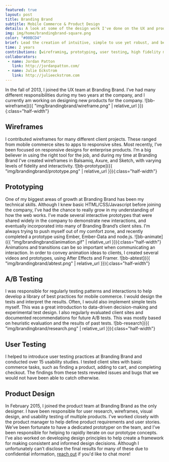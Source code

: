 ```yaml
---
featured: true
layout: post
title: Branding Brand
subtitle: Mobile Commerce & Product Design
details: A look at some of the design work I've done on the UX and product teams at Branding Brand
img: img/home/brandingbrand-square.png
color: "#00BCD4"
brief: Lead the creation of intuitive, simple to use yet robust, and beautifully designed products for Branding Brand
time: 2 years
contributions: [wireframing, prototyping, user testing, high fidelity mockups]
collaborators:
 - name: Jordan Patton
   link: http://jordanpatton.com/
 - name: Julie Eckstrom
   link: http://julieeckstrom.com
---
```

In the fall of 2013, I joined the UX team at Branding Brand. I’ve had many different responsibilities during my two years at the company, and I currently am working on designing new products for the company.
![bb-wireframe]({{ "img/brandingbrand/wireframe.png" | relative_url }}){:class="half-width"}
## Wireframes
I contributed wireframes for many different client projects. These ranged from mobile commerce sites to apps to responsive sites. Most recently, I’ve been focused on responsive designs for enterprise products.
I’m a big believer in using the right tool for the job, and during my time at Branding Brand I’ve created wireframes in Balsamiq, Axure, and Sketch, with varying levels of fidelity and interactivity.
![bb-prototype]({{ "img/brandingbrand/prototype.png" | relative_url }}){:class="half-width"}
## Prototyping
One of my biggest areas of growth at Branding Brand has been my technical skills. Although I knew basic HTML/CSS/Javascript before joining the company, I’ve had the chance to really grow in my understanding of how the web works. I’ve made several interactive prototypes that were shared widely in the company to demonstrate new interactions, and eventually incorporated into many of Branding Brand’s client sites. I’m always trying to push myself out of my comfort zone, and recently completed a prototype using Ember, Ember-Data and node.js.
![bb-animate]({{ "img/brandingbrand/animation.gif" | relative_url }}){:class="half-width"}
Animations and transitions can be so important when communicating an interaction. In order to convey animation ideas to clients, I created several videos and prototypes, using After Effects and Framer.
![bb-abtest]({{ "img/brandingbrand/abtest.png" | relative_url }}){:class="half-width"}
## A/B Testing
I was responsible for regularly testing patterns and interactions to help develop a library of best practices for mobile commerce. I would design the tests and interpret the results. Often, I would also implement simple tests myself. This was a great introduction to data-driven decision-making and experimental test design.
I also regularly evaluated client sites and documented recommendations for future A/B tests. This was mostly based on heuristic evaluation and the results of past tests.
![bb-research]({{ "img/brandingbrand/research.png" | relative_url }}){:class="half-width"}
## User Testing
I helped to introduce user testing practices at Branding Brand and conducted over 15 usability studies. I tested client sites with basic commerce tasks, such as finding a product, adding to cart, and completing checkout. The findings from these tests revealed issues and bugs that we would not have been able to catch otherwise.
## Product Design
In February 2015, I joined the product team at Branding Brand as the only designer. I have been responsible for user research, wireframes, visual design, and usability testing of multiple products. I’ve worked closely with the product manager to help define product requirements and user stories. We’ve been fortunate to have a dedicated prototyper on the team, and I’ve been responsible for helping to rapidly iterate on our prototype concepts.
I’ve also worked on developing design principles to help create a framework for making consistent and informed design decisions.
Although I unfortunately can’t disclose the final results for many of these due to confidential information, [reach out](mailto:kelsey.humphries@gmail.com) if you'd like to chat more!
